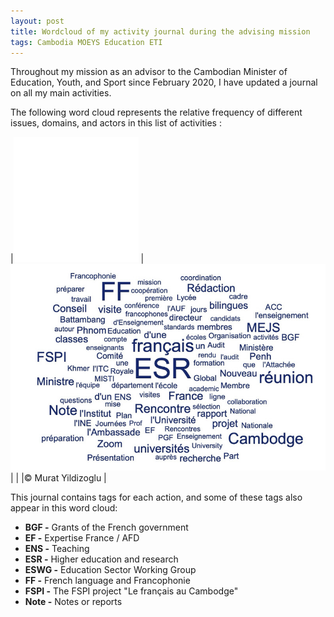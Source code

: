 ```yaml
---
layout: post
title: Wordcloud of my activity journal during the advising mission
tags: Cambodia MOEYS Education ETI
---
```


Throughout my mission as an advisor to the Cambodian Minister of Education, Youth, and Sport since February 2020, I have updated a journal on all my main activities. 

The following word cloud represents the relative frequency of different issues, domains, and actors in this list of activities :

|![](/images/filler.png) |![A word cloud of my activities](/images/Word-cloud-Journal-activite-1.jpg)|
| |© Murat Yildizoglu |

This journal contains tags for each action, and some of these tags also appear in this word cloud:

- **BGF -** Grants of the French government
- **EF -**  Expertise France / AFD 
- **ENS -** Teaching
- **ESR -** Higher education and research
- **ESWG -** Education Sector Working Group
- **FF -**  French language and Francophonie 
- **FSPI -** The FSPI project  "Le français au Cambodge"
- **Note -** Notes or reports

